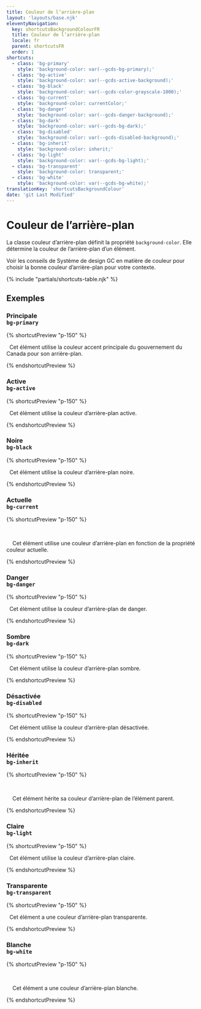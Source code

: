 ```yaml
---
title: Couleur de l’arrière-plan
layout: 'layouts/base.njk'
eleventyNavigation:
  key: shortcutsBackgroundColourFR
  title: Couleur de l’arrière-plan
  locale: fr
  parent: shortcutsFR
  order: 1
shortcuts:
  - class: 'bg-primary'
    style: 'background-color: var(--gcds-bg-primary);'
  - class: 'bg-active'
    style: 'background-color: var(--gcds-active-background);'
  - class: 'bg-black'
    style: 'background-color: var(--gcds-color-grayscale-1000);'
  - class: 'bg-current'
    style: 'background-color: currentColor;'
  - class: 'bg-danger'
    style: 'background-color: var(--gcds-danger-background);'
  - class: 'bg-dark'
    style: 'background-color: var(--gcds-bg-dark);'
  - class: 'bg-disabled'
    style: 'background-color: var(--gcds-disabled-background);'
  - class: 'bg-inherit'
    style: 'background-color: inherit;'
  - class: 'bg-light'
    style: 'background-color: var(--gcds-bg-light);'
  - class: 'bg-transparent'
    style: 'background-color: transparent;'
  - class: 'bg-white'
    style: 'background-color: var(--gcds-bg-white);'
translationKey: 'shortcutsBackgroundColour'
date: 'git Last Modified'
---
```


# Couleur de l’arrière-plan

La classe couleur d’arrière-plan définit la propriété `background-color`. Elle détermine la couleur de l’arrière-plan d’un élément.

<gcds-notice type="warning" notice-title-tag="h2" notice-title="Utiliser avec prudence">
  <gcds-text><gcds-link href="{{ links.colourBackground }}">Voir les conseils de Système de design GC en matière de couleur</gcds-link> pour choisir la bonne couleur d’arrière-plan pour votre contexte.</gcds-text>
</gcds-notice>

{% include "partials/shortcuts-table.njk" %}

## Exemples

### Principale<br/>`bg-primary`

{% shortcutPreview "p-150" %}

<p class="bg-primary text-light">
  Cet élément utilise la couleur accent principale du gouvernement du Canada pour son arrière-plan.
</p>
{% endshortcutPreview %}

### Active<br/>`bg-active`

{% shortcutPreview "p-150" %}

<p class="bg-active text-light">
  Cet élément utilise la couleur d’arrière-plan active.
</p>
{% endshortcutPreview %}

### Noire<br/>`bg-black`

{% shortcutPreview "p-150" %}

<p class="bg-black text-light">
  Cet élément utilise la couleur d’arrière-plan noire.
</p>
{% endshortcutPreview %}

### Actuelle<br/>`bg-current`

{% shortcutPreview "p-150" %}

<div class="bg-current" style="color: var(--gcds-color-blue-750)">
  <p class="text-light">
    Cet élément utilise une couleur d’arrière-plan en fonction de la propriété couleur actuelle.
  </p>
</div>
{% endshortcutPreview %}

### Danger<br/>`bg-danger`

{% shortcutPreview "p-150" %}

<p class="bg-danger">
  Cet élément utilise la couleur d’arrière-plan de danger.
</p>
{% endshortcutPreview %}

### Sombre<br/>`bg-dark`

{% shortcutPreview "p-150" %}

<p class="bg-dark text-light">
  Cet élément utilise la couleur d’arrière-plan sombre.
</p>
{% endshortcutPreview %}

### Désactivée<br/>`bg-disabled`

{% shortcutPreview "p-150" %}

<p class="bg-disabled">
  Cet élément utilise la couleur d’arrière-plan désactivée.
</p>
{% endshortcutPreview %}

### Héritée<br/>`bg-inherit`

{% shortcutPreview "p-150" %}

<div class="bg-danger">
  <p class="bg-inherit">
    Cet élément hérite sa couleur d’arrière-plan de l’élément parent.
  </p>
</div>
{% endshortcutPreview %}

### Claire<br/>`bg-light`

{% shortcutPreview "p-150" %}

<p class="bg-light">
  Cet élément utilise la couleur d’arrière-plan claire.
</p>
{% endshortcutPreview %}

### Transparente<br/>`bg-transparent`

{% shortcutPreview "p-150" %}

<p class="bg-transparent">
  Cet élément a une couleur d’arrière-plan transparente.
</p>
{% endshortcutPreview %}

### Blanche<br/>`bg-white`

{% shortcutPreview "p-150" %}

<div class="bg-dark">
  <p class="bg-white">
    Cet élément a une couleur d’arrière-plan blanche.
  </p>
</div>
{% endshortcutPreview %}
